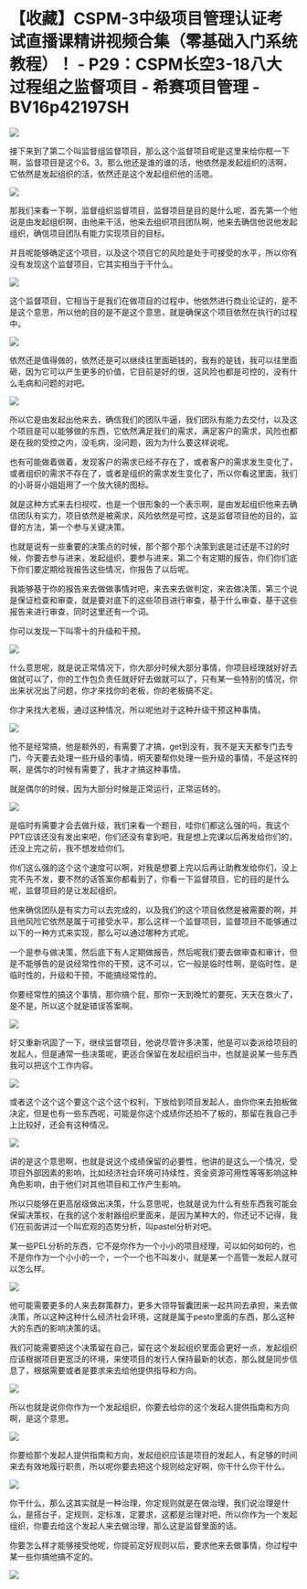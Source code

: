 # 【收藏】CSPM-3中级项目管理认证考试直播课精讲视频合集（零基础入门系统教程）！ - P29：CSPM长空3-18八大过程组之监督项目 - 希赛项目管理 - BV16p42197SH

![](img/058334f4a5100c87c7a5ad78f7421686_0.png)

接下来到了第二个叫监督组监督项目，那么这个监督项目呢是这里来给你框一下啊，监督项目是这个6。3，那么他还是谁的谁的活，他依然是发起组织的活啊，它依然是发起组织的活，依然还是这个发起组织他的活嗯。



![](img/058334f4a5100c87c7a5ad78f7421686_2.png)

那我们来看一下啊，监督组织监督项目，监督项目是目的是什么呢，首先第一个他说是由发起组织啊，由他来干活，他来去组织项目团队啊，他来去确信他说他发起组织，确信项目团队有能力实现项目的目标。

并且呢能够确定这个项目，以及这个项目它的风险是处于可接受的水平，所以你有没有发现这个监督项目，它其实相当于干什么。



![](img/058334f4a5100c87c7a5ad78f7421686_4.png)

这个监督项目，它相当于是我们在做项目的过程中，他依然进行商业论证的，是不是这个意思，所以他的目的是不是这个意思，就是确保这个项目依然在执行的过程中。



![](img/058334f4a5100c87c7a5ad78f7421686_6.png)

依然还是值得做的，依然还是可以继续往里面砸钱的，我有的是钱，我可以往里面砸，因为它可以产生更多的价值，它目前是好的很，这风险也都是可控的，没有什么毛病和问题的对吧。



![](img/058334f4a5100c87c7a5ad78f7421686_8.png)

所以它是由发起出他来去，确信我们的团队牛逼，我们团队有能力去交付，以及这个项目是可以能够做的东西，它依然满足我们的需求，满足客户的需求，风险也都是在我的受控之内，没毛病，没问题，因为为什么要这样说呢。

也有可能做着做着，发现客户的需求已经不存在了，或者客户的需求发生变化了，或者组织的需求不存在了，或者是组织的需求发生变化了，所以你看这里面，我们的小哥哥小姐姐用了一个放大镜的图标。

就是这种方式来去扫视哎，也是一个很形象的一个表示啊，是由发起组织他来去确信团队有实力，项目依然是被需求，风险依然是可控，这是监督项目他的目的，监督的方法，第一个参与关键决策。

也就是说有一些重要的决策点的时候，那个那个那个决策到底是过还是不过的时候，你要去参与进来，发起组织，要参与进来，第二个有定期的报告，你们你们底下你们要定期给我报告这些情况，你报告了以后呢。

我能够基于你的报告来去做做事情对吧，来去来去做判定，来去做决策，第三个说是保证检查和审查，就是要对底下的这些项目进行审查，基于什么审查，基于这些报告来进行审查，同时这里还有一个词。

你可以发现一下叫零十的升级和干预。

![](img/058334f4a5100c87c7a5ad78f7421686_10.png)

什么意思呢，就是说正常情况下，你大部分时候大部分事情，你项目经理就好好去做就可以了，你的工作包负责任就好好去做就可以了，只有某一些特别的情况，你出来状况出了问题，你才来找你的老板，你的老板搞不定。

你才来找大老板，通过这种情况，所以呢他对于这种升级干预这种事情。

![](img/058334f4a5100c87c7a5ad78f7421686_12.png)

他不是经常搞，他是额外的，有需要了才搞，get到没有，我不是天天都专门去专门，今天要去处理一些升级的事情，明天要帮你处理一些升级的事情，不是这样的啊，是偶尔的时候有需要了，我才才搞这种事情。

就是偶尔的时候，因为大部分时候是正常运行，正常运转的。

![](img/058334f4a5100c87c7a5ad78f7421686_14.png)

是临时有需要才会去做升级，我们来看一个题目，哇你们都这么强的吗，我这个PPT应该还没有发出来吧，你们还没有拿到吧，我是想上完课以后再发给你们的，还没上完之前，我不想发给你们。

你们这么强的这个这个速度可以啊，对我是想要上完以后再让助教发给你们，没上完不先不发，要不然的话答案你都看到了，你看一下监督项目，它的目的是什么呢，监督项目的是让发起组织。

他来确信团队是有实力可以去完成的，以及我们的这个项目依然是被需要的啊，并且他风险它依然是属于可接受水平，那么这样一个监督项目，监督项目不能够通过以下的一种方式来实现，那么可以通过哪种方式呢。

一个是参与做决策，然后底下有人定期做报告，然后呢我们要去做审查和审计，但是不能够告的是说经常性你的干预，这不可以，它一般是临时性啊，是临时性，是临时性的，升级和干预，不能搞经常性的。

你要经常性的搞这个事情，那你搞个屁，那你一天到晚忙的要死，天天在救火了，是不是，所以这个就是错误答案啊。



![](img/058334f4a5100c87c7a5ad78f7421686_16.png)

好又重新巩固了一下，继续监督项目，他说尽管许多决策，他是可以委派给项目的发起人，但是通常一些决策呢，更适合保留在发起组织当中，也就是说某一些东西我可以把这个工作内容。



![](img/058334f4a5100c87c7a5ad78f7421686_18.png)

或者这个这个这个要这个这个这个权利，下放给到项目发起人，由你你来去拍板做决定，但是也有一些东西呢，可能是你这个成绩你还拍不了板的，那留在我自己手上比较好，还会有这种情况。



![](img/058334f4a5100c87c7a5ad78f7421686_20.png)

讲的是这个意思啊，也就是说这个成绩保留的必要性，他讲的是这么一个情况，受项目外部因素的影响，比如经济社会环境可持续性，资金资源可用性等等影响这种角色影响，由于他们对其他项目和工作产生影响。

所以只能够在更高层级做出决策，什么意思呢，也就是说为什么有些东西我可能会保留决策权，在我的这个发射器组织里面来，是因为某种大的，你还记不记得，我们在前面讲过一个叫宏观的态势分析，叫pastel分析对吧。

某一些PEL分析的东西，它不是你作为一个小小的项目经理，可以如何如何的，也不是你作为一个小小的一个，一个一个也不叫发小，就是某一个高管一发起人就可以怎么样。



![](img/058334f4a5100c87c7a5ad78f7421686_22.png)

他可能需要更多的人来去群策群力，更多大领导智囊团来一起共同去承担，来去做决策，所以这种这种什么经济社会环境，这就是属于pesto里面的东西，那么这种大的东西的影响决策的话。

我们可能需要把这个决策留在自己，留在这个发起组织里面会更好一点，发起组织应该根据项目更宽泛的环境，来使项目的发行人保持最新的状态，那么就是同步信息了，根据需要或者是要求来去给他提供指导和方向。



![](img/058334f4a5100c87c7a5ad78f7421686_24.png)

所以也就是说你你作为一个发起组织，你要去给你的这个发起人提供指南和方向啊，是这个意思。

![](img/058334f4a5100c87c7a5ad78f7421686_26.png)

你要给那个发起人提供指南和方向，发起组织应该是项目的发起人，有足够的时间来去有效地履行职责，所以呢你要去把这个规则给定好啊，你干什么你干什么。



![](img/058334f4a5100c87c7a5ad78f7421686_28.png)

你干什么，那么这其实就是一种治理，你定规则就是在做治理，我们说治理是什么，是搭台子，定规则，定标准，定要求，这都是治理对吧，所以你作为一个发起组织，你要去给这个发起人来去做治理，那么这是监督里面的话。

你要怎么样才能够接受他呢，你提前定好规则以后，要求他来去做事情，你过程中某一些你搞他搞不定的。

![](img/058334f4a5100c87c7a5ad78f7421686_30.png)